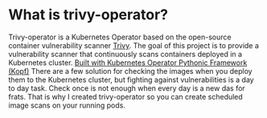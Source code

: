 # What is trivy-operator?

Trivy-operator is a Kubernetes Operator based on the open-source container vulnerability scanner [Trivy](https://aquasecurity.github.io/trivy/). The goal of this project is to provide a vulnerability scanner that continuously scans containers deployed in a Kubernetes cluster. [Built with Kubernetes Operator Pythonic Framework (Kopf)](https://github.com/nolar/kopf) There are a few solution for checking the images when you deploy them to the Kubernetes cluster, but fighting against vulnerabilities is a day to day task. Check once is not enough when every day is a new das for frats. That is why I created trivy-operator so you can create scheduled image scans on your running pods.